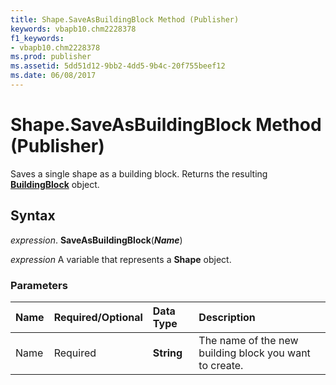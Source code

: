 ```yaml
---
title: Shape.SaveAsBuildingBlock Method (Publisher)
keywords: vbapb10.chm2228378
f1_keywords:
- vbapb10.chm2228378
ms.prod: publisher
ms.assetid: 5dd51d12-9bb2-4dd5-9b4c-20f755beef12
ms.date: 06/08/2017
---
```



# Shape.SaveAsBuildingBlock Method (Publisher)

Saves a single shape as a building block. Returns the resulting  **[BuildingBlock](Publisher.BuildingBlock.md)** object.


## Syntax

 _expression_. **SaveAsBuildingBlock**(**_Name_**)

 _expression_ A variable that represents a  **Shape** object.


### Parameters



|**Name**|**Required/Optional**|**Data Type**|**Description**|
|:-----|:-----|:-----|:-----|
|Name|Required| **String**|The name of the new building block you want to create.|

